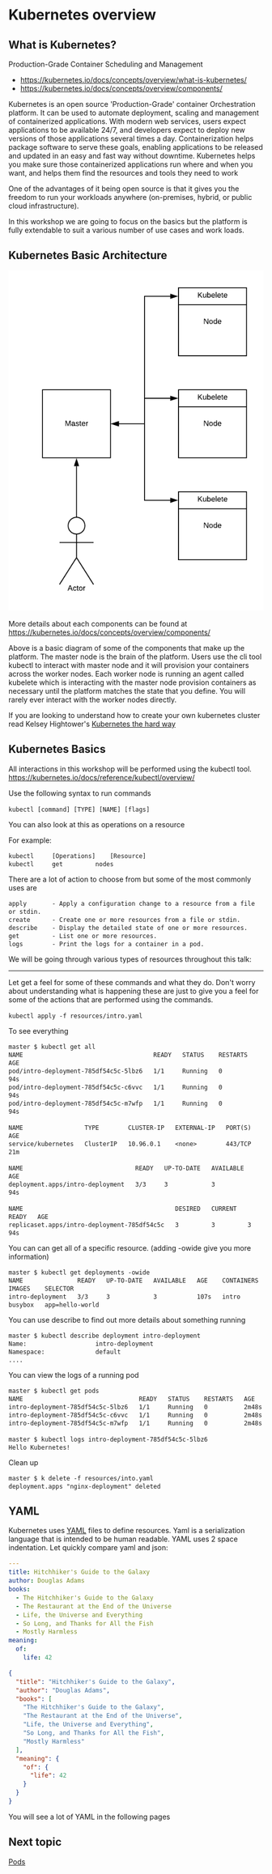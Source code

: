 # Kubernetes overview

## What is Kubernetes?
Production-Grade Container Scheduling and Management
 - https://kubernetes.io/docs/concepts/overview/what-is-kubernetes/
 - https://kubernetes.io/docs/concepts/overview/components/
 
 Kubernetes is an open source 'Production-Grade' container Orchestration platform. It can be used to automate
 deployment, scaling and management of containerized applications. With modern web services, users expect
 applications to be available 24/7, and developers expect to deploy new versions of those applications
 several times a day. Containerization helps package software to serve these goals, enabling
 applications to be released and updated in an easy and fast way without downtime.
 Kubernetes helps you make sure those containerized applications run where and when
 you want, and helps them find the resources and tools they need to work
 
 One of the advantages of it being open source is that it gives you the freedom to run your workloads anywhere
 (on-premises, hybrid, or public cloud infrastructure).
 
 In this workshop we are going to focus on the basics but the platform is fully extendable to suit a various number
 of use cases and work loads.

## Kubernetes Basic Architecture
![Kubernetes Architecture Diagram](images/kube-arch.png?raw=true "Kubernetes Basic Architecture ")

More details about each components can be found at https://kubernetes.io/docs/concepts/overview/components/

Above is a basic diagram of some of the components that make up the platform. The master node is the brain of
the platform. Users use the cli tool kubectl to interact with master node and it will provision your containers across
the worker nodes. Each worker node is running an agent called kubelete which is interacting with the master node
provision containers as necessary until the platform matches the state that you define. You will rarely ever
interact with the worker nodes directly.

If you are looking to understand how to create your own kubernetes cluster read
Kelsey Hightower's [Kubernetes the hard way](https://github.com/kelseyhightower/kubernetes-the-hard-way)

## Kubernetes Basics

All interactions in this workshop will be performed using the kubectl tool. 
https://kubernetes.io/docs/reference/kubectl/overview/

Use the following syntax to run commands

`kubectl [command] [TYPE] [NAME] [flags]`

You can also look at this as operations on a resource


For example:

```
kubectl     [Operations]    [Resource]
kubectl     get         nodes
```

There are a lot of action to choose from but some of the most commonly uses are 

```
apply       - Apply a configuration change to a resource from a file or stdin.
create      - Create one or more resources from a file or stdin.
describe    - Display the detailed state of one or more resources.
get         - List one or more resources.
logs        - Print the logs for a container in a pod.
```


We will be going through various types of resources throughout this talk:

----
Let get a feel for some of these commands and what they do. Don't worry about understanding what is happening
these are just to give you a feel for some of the actions that are performed using the commands.

`kubectl apply -f resources/intro.yaml`

To see everything 
```shell
master $ kubectl get all
NAME                                    READY   STATUS    RESTARTS   AGE
pod/intro-deployment-785df54c5c-5lbz6   1/1     Running   0          94s
pod/intro-deployment-785df54c5c-c6vvc   1/1     Running   0          94s
pod/intro-deployment-785df54c5c-m7wfp   1/1     Running   0          94s

NAME                 TYPE        CLUSTER-IP   EXTERNAL-IP   PORT(S)   AGE
service/kubernetes   ClusterIP   10.96.0.1    <none>        443/TCP   21m

NAME                               READY   UP-TO-DATE   AVAILABLE   AGE
deployment.apps/intro-deployment   3/3     3            3           94s

NAME                                          DESIRED   CURRENT   READY   AGE
replicaset.apps/intro-deployment-785df54c5c   3         3         3       94s
```

You can can get all of a specific resource. (adding -owide give you more information)
```
master $ kubectl get deployments -owide
NAME               READY   UP-TO-DATE   AVAILABLE   AGE    CONTAINERS   IMAGES    SELECTOR
intro-deployment   3/3     3            3           107s   intro        busybox   app=hello-world
```

You can use describe to find out more details about something running
```
master $ kubectl describe deployment intro-deployment
Name:                   intro-deployment
Namespace:              default
....
```

You can view the logs of a running pod
```
master $ kubectl get pods
NAME                                READY   STATUS    RESTARTS   AGE
intro-deployment-785df54c5c-5lbz6   1/1     Running   0          2m48s
intro-deployment-785df54c5c-c6vvc   1/1     Running   0          2m48s
intro-deployment-785df54c5c-m7wfp   1/1     Running   0          2m48s

master $ kubectl logs intro-deployment-785df54c5c-5lbz6
Hello Kubernetes!
```


Clean up 
```
master $ k delete -f resources/into.yaml
deployment.apps "nginx-deployment" deleted
```

## YAML
Kubernetes uses [YAML](https://yaml.org/) files to define resources. Yaml is a serialization language 
that is intended to be human readable. YAML uses 2 space indentation. 
Let quickly compare yaml and json:

```yaml
---
title: Hitchhiker's Guide to the Galaxy
author: Douglas Adams
books: 
  - The Hitchhiker's Guide to the Galaxy
  - The Restaurant at the End of the Universe
  - Life, the Universe and Everything
  - So Long, and Thanks for All the Fish
  - Mostly Harmless
meaning:
  of:
    life: 42
```

```json
{
  "title": "Hitchhiker's Guide to the Galaxy",
  "author": "Douglas Adams",
  "books": [
    "The Hitchhiker's Guide to the Galaxy",
    "The Restaurant at the End of the Universe",
    "Life, the Universe and Everything",
    "So Long, and Thanks for All the Fish",
    "Mostly Harmless"
  ],
  "meaning": {
    "of": {
      "life": 42
    }
  }
}
```

You will see a lot of YAML in the following pages

## Next topic 
[Pods](2_pods.md)